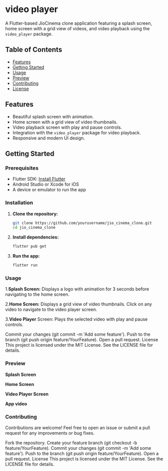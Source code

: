 # video player

A Flutter-based JioCinema clone application featuring a splash screen, home screen with a grid view of videos, and video playback using the `video_player` package.



## Table of Contents
- [Features](#features)
- [Getting Started](#getting-started)
- [Usage](#usage)
- [Preview](#preview)
- [Contributing](#contributing)
- [License](#license)

## Features
- Beautiful splash screen with animation.
- Home screen with a grid view of video thumbnails.
- Video playback screen with play and pause controls.
- Integration with the `video_player` package for video playback.
- Responsive and modern UI design.

## Getting Started

### Prerequisites
- Flutter SDK: [Install Flutter](https://flutter.dev/docs/get-started/install)
- Android Studio or Xcode for iOS
- A device or emulator to run the app

### Installation
1. **Clone the repository:**
   ```sh
   git clone https://github.com/yourusername/jio_cinema_clone.git
   cd jio_cinema_clone

2. **Install dependencies:**
   ```sh
   flutter pub get
3.  **Run the app:**
     ```sh
     flutter run

### Usage
1.**Splash Screen:** Displays a logo with animation for 3 seconds before navigating to the home screen.
   
2.**Home Screen:** Displays a grid view of video thumbnails. Click on any video to navigate to the video player screen.

3.**Video Player** Screen: Plays the selected video with play and pause controls.     

Commit your changes (git commit -m 'Add some feature').
Push to the branch (git push origin feature/YourFeature).
Open a pull request.
License
This project is licensed under the MIT License. See the LICENSE file for details.
### Preview
**Splash Screen**

**Home Screen**

**Video Player Screen**


**App video**

### Contributing
Contributions are welcome! Feel free to open an issue or submit a pull request for any improvements or bug fixes.

Fork the repository.
Create your feature branch (git checkout -b feature/YourFeature).
Commit your changes (git commit -m 'Add some feature').
Push to the branch (git push origin feature/YourFeature).
Open a pull request.
License
This project is licensed under the MIT License. See the LICENSE file for details.


